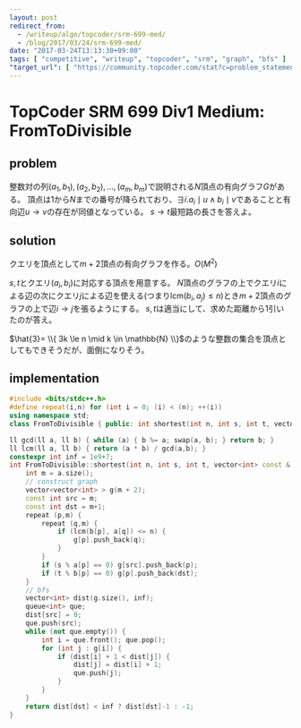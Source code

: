 ```yaml
---
layout: post
redirect_from:
  - /writeup/algo/topcoder/srm-699-med/
  - /blog/2017/03/24/srm-699-med/
date: "2017-03-24T13:13:30+09:00"
tags: [ "competitive", "writeup", "topcoder", "srm", "graph", "bfs" ]
"target_url": [ "https://community.topcoder.com/stat?c=problem_statement&pm=14387" ]
---
```


# TopCoder SRM 699 Div1 Medium: FromToDivisible

## problem

整数対の列$(a_1, b_1), (a_2, b_2), \dots, (a_m, b_m)$で説明される$N$頂点の有向グラフ$G$がある。
頂点は$1$から$N$までの番号が降られており、$\exists i. a_i \mid u \land b_i \mid v$であることと有向辺$u \to v$の存在が同値となっている。
$s \to t$最短路の長さを答えよ。

## solution

クエリを頂点として$m+2$頂点の有向グラフを作る。$O(M^2)$

$s,t$とクエリ$(a_i, b_i)$に対応する頂点を用意する。
$N$頂点のグラフの上でクエリ$i$による辺の次にクエリ$j$による辺を使える(つまり$\mathrm{lcm}(b_i, a_j) \le n$)とき$m+2$頂点のグラフの上で辺$i \to j$を張るようにする。
$s, t$は適当にして、求めた距離から$1$引いたのが答え。

$\hat{3}= \\{ 3k \le n \mid k \in \mathbb{N} \\}$のような整数の集合を頂点としてもできそうだが、面倒になりそう。

## implementation

``` c++
#include <bits/stdc++.h>
#define repeat(i,n) for (int i = 0; (i) < (n); ++(i))
using namespace std;
class FromToDivisible { public: int shortest(int n, int s, int t, vector<int> const & a, vector<int> const & b); };

ll gcd(ll a, ll b) { while (a) { b %= a; swap(a, b); } return b; }
ll lcm(ll a, ll b) { return (a * b) / gcd(a,b); }
constexpr int inf = 1e9+7;
int FromToDivisible::shortest(int n, int s, int t, vector<int> const & a, vector<int> const & b) {
    int m = a.size();
    // construct graph
    vector<vector<int> > g(m + 2);
    const int src = m;
    const int dst = m+1;
    repeat (p,m) {
        repeat (q,m) {
            if (lcm(b[p], a[q]) <= n) {
                g[p].push_back(q);
            }
        }
        if (s % a[p] == 0) g[src].push_back(p);
        if (t % b[p] == 0) g[p].push_back(dst);
    }
    // bfs
    vector<int> dist(g.size(), inf);
    queue<int> que;
    dist[src] = 0;
    que.push(src);
    while (not que.empty()) {
        int i = que.front(); que.pop();
        for (int j : g[i]) {
            if (dist[i] + 1 < dist[j]) {
                dist[j] = dist[i] + 1;
                que.push(j);
            }
        }
    }
    return dist[dst] < inf ? dist[dst]-1 : -1;
}
```
